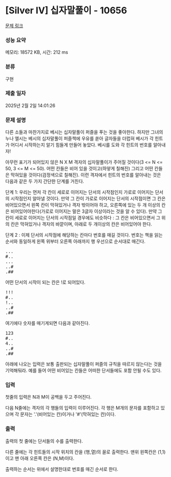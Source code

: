 # [Silver IV] 십자말풀이 - 10656 

[문제 링크](https://www.acmicpc.net/problem/10656) 

### 성능 요약

메모리: 18572 KB, 시간: 212 ms

### 분류

구현

### 제출 일자

2025년 2월 2일 14:01:26

### 문제 설명

<p>다른 소들과 마찬가지로 베시는 십자말풀이 퍼즐을 푸는 것을 좋아한다. 하지만 그녀의 누나 엘시는 베시의 십자말풀이 퍼즐책에 우유를 쏟아 글자들을 더럽혀 베시가 각 힌트가 어디서 시작하는지 알기 힘들게 만들어 놓았다. 베시를 도와 각 힌트의 번호를 알아내자!</p>

<p>아무런 표기가 되어있지 않은 N X M 격자의 십자말풀이가 주어질 것이다(3 <= N <= 50, 3 <= M <= 50). 어떤 칸들은 비어 있을 것이고(하얗게 칠해진) 그리고 어떤 칸들은 막혀있을 것이다(검정색으로 칠해진). 이런 격자에서 힌트의 번호를 알아내는 것은 다음과 같은 두 가지 간단한 단계를 거친다.</p>

<p>단계 1: 우리는 먼저 각 칸이 세로로 이어지는 단서의 시작점인지 가로로 이어지는 단서의 시작점인지 알아낼 것이다. 만약 그 칸이 가로로 이어지는 단서의 시작점이면 그 칸은 비어있으면서 왼쪽 칸이 막혀있거나 격자 밖이어야 하고, 오른쪽에 있는 두 개 이상의 칸은 비어있어야한다(가로로 이어지는 말은 3글자 이상이라는 것을 알 수 있다). 만약 그 칸이 세로로 이어지는 단서의 시작점일 경우에도 비슷하다 : 그 칸은 비어있으면서 그 위의 칸은 막혀있거나 격자의 바깥이며, 아래로 두 개이상의 칸은 비어있어야 한다.</p>

<p>단계 2 : 이제 단서의 시작점에 해당하는 칸마다 번호를 매길 것이다. 번호는 책을 읽는 순서와 동일하게 왼쪽 위부터 오른쪽 아래까지 행 우선으로 순서대로 매긴다.</p>

<pre>...
#..
...
..#
.##</pre>

<p>어떤 단서의 시작이 되는 칸은 !로 되어있다.</p>

<pre>!!!
#..
!..
..#
.##</pre>

<p>여기에다 숫자를 매기게되면 다음과 같아진다.</p>

<pre>123
#..
4..
..#
.##</pre>

<p>아래에 나오는 입력은 보통 출판되는 십자말풀이 퍼즐의 규칙을 따르지 않는다는 것을 기억해둬라. 예를 들어 어떤 비어있는 칸들은 어떠한 단서들에도 포함 안될 수도 있다.</p>

### 입력 

 <p>첫줄의 입력은 N과 M이 공백을 두고 주어진다.</p>

<p>다음 N줄에는 격자의 각 행들의 입력이 이루어진다. 각 행은 M개의 문자를 포함하고 있으며 각 문자는 '.'(비어있는 칸)이거나 '#'(막혀있는 칸)이다.</p>

### 출력 

 <p>출력의 첫 줄에는 단서들의 수를 출력한다.</p>

<p>다른 줄에는 각 힌트들의 시작 위치의 칸을 (행,열)의 꼴로 출력한다. 맨위 왼쪽칸은 (1,1)이고 맨 아래 오른쪽 칸은 (N,M)이다.</p>

<p>출력하는 순서는 위에서 설명한대로 번호를 매긴 순서로 한다.</p>

